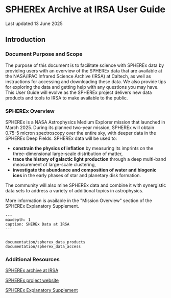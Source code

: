# SPHEREx Archive at IRSA User Guide
Last updated 13 June 2025



## Introduction

### Document Purpose and Scope
The purpose of this document is to facilitate science with SPHEREx data by providing users with an overview of the SPHEREx data that are available at the NASA/IPAC Infrared Science Archive (IRSA) at Caltech, as well as instructions for accessing and downloading these data. We also provide tips for exploring the data and getting help with any questions you may have. This User Guide will evolve as the SPHEREx project delivers new data products and tools to IRSA to make available to the public.

### SPHEREx Overview

SPHEREx is a NASA Astrophysics Medium Explorer mission that launched in March 2025. During its planned two-year mission, SPHEREx will obtain 0.75-5 micron spectroscopy over the entire sky, with deeper data in the SPHEREx Deep Fields. SPHEREx data will be used to:

* **constrain the physics of inflation** by measuring its imprints on the three-dimensional large-scale distribution of matter,
* **trace the history of galactic light production** through a deep multi-band measurement of large-scale clustering,
* **investigate the abundance and composition of water and biogenic ices** in the early phases of star and planetary disk formation.

The community will also mine SPHEREx data and combine it with synergistic data sets to address a variety of additional topics in astrophysics.

More information is available in the "Mission Overview" section of the SPHEREx Explanatory Supplement.


```{toctree}
---
maxdepth: 1
caption: SHEREx Data at IRSA
---


documentation/spherex_data_products
documentation/spherex_data_access
```


### Additional Resources

[SPHEREx archive at IRSA](https://irsa.ipac.caltech.edu/Missions/spherex.html)

[SPHEREx project website](https://spherex.caltech.edu/)

[SPHEREx Explanatory Supplement](https://irsa.ipac.caltech.edu/data/SPHEREx/docs/spherex_explanatory_supplement.pdf)
